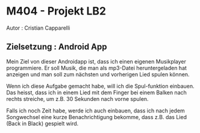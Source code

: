 # M404 - Projekt LB2

Autor : Cristian Capparelli

## Zielsetzung : Android App

Mein Ziel von dieser Androidapp ist, dass ich einen eigenen Musikplayer programmiere.
Er soll Musik, die man als mp3-Datei heruntergeladen hat anzeigen und man soll zum nächsten und vorherigen Lied spulen können.

Wenn ich diese Aufgabe gemacht habe, will ich die Spul-funktion einbauen. Das heisst, dass ich in einem Lied mit dem Finger bei einem Balken nach rechts streiche, um z.B. 30 Sekunden nach vorne spulen.

Falls ich noch Zeit habe, werde ich auch einbauen, dass ich nach jedem Songwechsel eine kurze Benachrichtigung bekomme, dass z.B. das Lied (Back in Black) gespielt wird.
